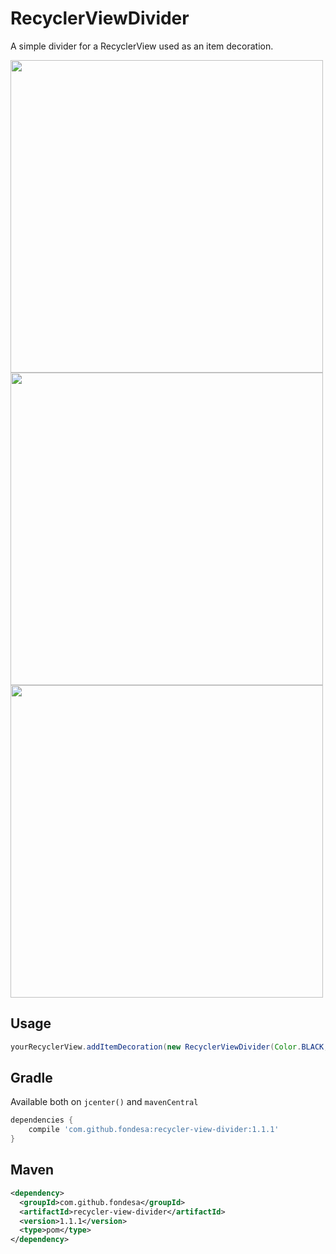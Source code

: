 RecyclerViewDivider
===============

A simple divider for a RecyclerView used as an item decoration.

<img src="https://raw.githubusercontent.com/Fondesa/RecyclerViewDivider/master/screenshot_1.png" height="500">
<img src="https://raw.githubusercontent.com/Fondesa/RecyclerViewDivider/master/screenshot_2.png" height="500">
<img src="https://raw.githubusercontent.com/Fondesa/RecyclerViewDivider/master/screenshot_3.png" height="500">

Usage
------
```java
yourRecyclerView.addItemDecoration(new RecyclerViewDivider(Color.BLACK, 1));
```

Gradle
------
Available both on ```jcenter()``` and ```mavenCentral```
```gradle
dependencies {
    compile 'com.github.fondesa:recycler-view-divider:1.1.1'
}
```

Maven
------
```xml
<dependency>
  <groupId>com.github.fondesa</groupId>
  <artifactId>recycler-view-divider</artifactId>
  <version>1.1.1</version>
  <type>pom</type>
</dependency>
```